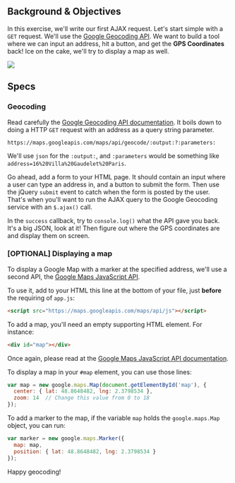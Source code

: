 ## Background & Objectives

In this exercise, we'll write our first AJAX request. Let's start simple with a `GET` request. We'll use the [Google Geocoding API](https://developers.google.com/maps/documentation/geocoding/intro). We want to build a tool where we can input an address, hit a button, and get the **GPS Coordinates** back! Ice on the cake, we'll try to display a map as well.

![](https://raw.githubusercontent.com/lewagon/fullstack-images/master/frontend/ajax_geocoder.gif)

## Specs

### Geocoding


Read carefully the [Google Geocoding API documentation](https://developers.google.com/maps/documentation/geocoding/intro). It boils down to doing a HTTP `GET` request with an address as a query string parameter.

```
https://maps.googleapis.com/maps/api/geocode/:output:?:parameters:
```

We'll use `json` for the `:output:`, and `:parameters` would be something like `address=16%20Villa%20Gaudelet%20Paris`.

Go ahead, add a form to your HTML page. It should contain an input where a user can type an address in, and a button to submit the form. Then use the jQuery `submit` event to catch when the form is posted by the user. That's when you'll want to run the AJAX query to the Google Geocoding service with an `$.ajax()` call.

In the `success` callback, try to `console.log()` what the API gave you back. It's a big JSON, look at it! Then figure out where the GPS coordinates are and display them on screen.

### [OPTIONAL] Displaying a map

To display a Google Map with a marker at the specified address, we'll use a second API, the [Google Maps JavaScript API](https://developers.google.com/maps/documentation/javascript).


To use it, add to your HTML this line at the bottom of your file, just **before** the requiring of `app.js`:

```html
<script src="https://maps.googleapis.com/maps/api/js"></script>
```

To add a map, you'll need an empty supporting HTML element. For instance:

```html
<div id="map"></div>
```

Once again, please read at the [Google Maps JavaScript API documentation](https://developers.google.com/maps/documentation/javascript).

To display a map in your `#map` element, you can use those lines:

```js
var map = new google.maps.Map(document.getElementById('map'), {
  center: { lat: 48.8648482, lng: 2.3798534 },
  zoom: 14  // Change this value from 0 to 18
});
```

To add a marker to the map, if the variable `map` holds the `google.maps.Map` object, you can run:

```js
var marker = new google.maps.Marker({
  map: map,
  position: { lat: 48.8648482, lng: 2.3798534 }
});
```

Happy geocoding!
